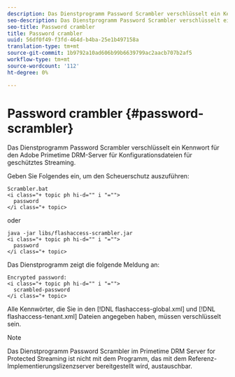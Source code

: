 ```yaml
---
description: Das Dienstprogramm Password Scrambler verschlüsselt ein Kennwort für den Adobe Primetime DRM-Server für Konfigurationsdateien für geschütztes Streaming.
seo-description: Das Dienstprogramm Password Scrambler verschlüsselt ein Kennwort für den Adobe Primetime DRM-Server für Konfigurationsdateien für geschütztes Streaming.
seo-title: Password crambler
title: Password crambler
uuid: 56df0f49-f3fd-464d-b4ba-25e1b497158a
translation-type: tm+mt
source-git-commit: 1b9792a10ad606b99b6639799ac2aacb707b2af5
workflow-type: tm+mt
source-wordcount: '112'
ht-degree: 0%

---
```



# Password crambler {#password-scrambler}

Das Dienstprogramm Password Scrambler verschlüsselt ein Kennwort für den Adobe Primetime DRM-Server für Konfigurationsdateien für geschütztes Streaming.

Geben Sie Folgendes ein, um den Scheuerschutz auszuführen:

```
Scrambler.bat  
<i class="+ topic ph hi-d="" i "="">
  password 
</i class="+ topic>
```

oder

```
java -jar libs/flashaccess-scrambler.jar  
<i class="+ topic ph hi-d="" i "="">
  password  
</i class="+ topic>
```

Das Dienstprogramm zeigt die folgende Meldung an:

```
Encrypted password:  
<i class="+ topic ph hi-d="" i "="">
  scrambled-password 
</i class="+ topic>
```

Alle Kennwörter, die Sie in den [!DNL flashaccess-global.xml] und [!DNL flashaccess-tenant.xml] Dateien angegeben haben, müssen verschlüsselt sein.

>[!NOTE]
>
>Das Dienstprogramm Password Scrambler im Primetime DRM Server for Protected Streaming ist nicht mit dem Programm, das mit dem Referenz-Implementierungslizenzserver bereitgestellt wird, austauschbar.